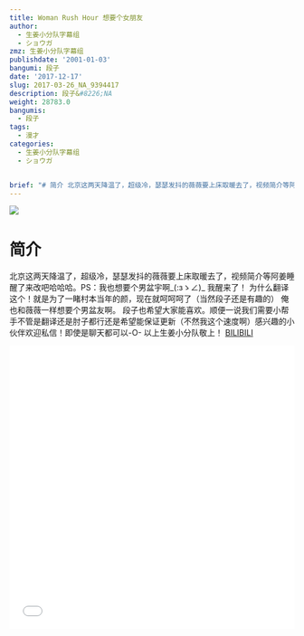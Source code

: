 ```yaml
---
title: Woman Rush Hour 想要个女朋友
author:
  - 生姜小分队字幕组
  - ショウガ
zmz: 生姜小分队字幕组
publishdate: '2001-01-03'
bangumi: 段子
date: '2017-12-17'
slug: 2017-03-26_NA_9394417
description: 段子&#8226;NA
weight: 28783.0
bangumis:
  - 段子
tags:
  - 漫才
categories:
  - 生姜小分队字幕组
  - ショウガ


brief: "# 简介 北京这两天降温了，超级冷，瑟瑟发抖的薇薇要上床取暖去了，视频简介等阿姜睡醒了来改吧哈哈哈。PS：我也想要个男盆宇啊_(:зゝ∠)_ 我醒来了！ 为什么翻译这个！就是为了一睹村本当年的颜，现在就呵呵呵了（当然段子还是有趣的） 俺也和薇薇一样想要个男盆友啊。 段子也希望大家能喜欢。顺便一说我们需要小帮手不管是翻译还是肘子都行还是希望能保证更新（不然我这个速度啊）感兴趣的小伙伴欢迎私信！即使是聊天都可以-O- 以上生姜小分队敬上！"
---
```

![](https://i.imgur.com/NWGZRv8.png)
# 简介  
北京这两天降温了，超级冷，瑟瑟发抖的薇薇要上床取暖去了，视频简介等阿姜睡醒了来改吧哈哈哈。PS：我也想要个男盆宇啊_(:зゝ∠)_
我醒来了！
为什么翻译这个！就是为了一睹村本当年的颜，现在就呵呵呵了（当然段子还是有趣的）
俺也和薇薇一样想要个男盆友啊。
段子也希望大家能喜欢。顺便一说我们需要小帮手不管是翻译还是肘子都行还是希望能保证更新（不然我这个速度啊）感兴趣的小伙伴欢迎私信！即使是聊天都可以-O-
以上生姜小分队敬上！
  [BILIBILI](https://www.bilibili.com/video/av9394417/)

<div class="vcontainer">  <iframe class="video" src="//www.bilibili.com/blackboard/player.html?aid=9394417" width="100%" height="500" frameborder="0" allowfullscreen="allowfullscreen"></iframe></div>
